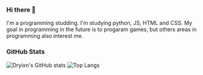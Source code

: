 ### Hi there 👋

I'm a programming studding. I'm studying python, JS, HTML and CSS. My goal in programming in the future is to progaram games, 
but others areas in programming also interest me.

### GitHub Stats


![Dryixn's GitHub stats](https://github-readme-stats.vercel.app/api?username=Dryixn&hide=contribs,prs&theme=tokyonight)
![Top Langs](https://github-readme-stats.vercel.app/api/top-langs/?username=Dryixn&hide=javascript,html)
